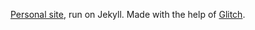 [Personal site](https://alicecai.github.io), run on Jekyll. Made with the help of [Glitch](https://glitch.com/about).
